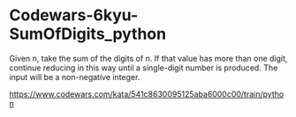 # Codewars-6kyu-SumOfDigits_python
Given n, take the sum of the digits of n. If that value has more than one digit, continue reducing in this way until a single-digit number is produced. The input will be a non-negative integer.


https://www.codewars.com/kata/541c8630095125aba6000c00/train/python

 


